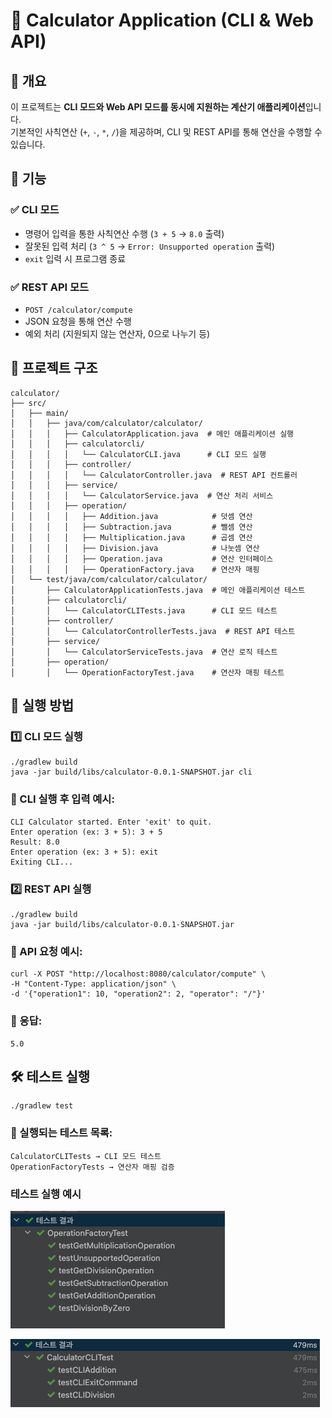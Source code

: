 # 📌 Calculator Application (CLI & Web API)

## **📖 개요**
이 프로젝트는 **CLI 모드와 Web API 모드를 동시에 지원하는 계산기 애플리케이션**입니다.  
기본적인 사칙연산 (`+`, `-`, `*`, `/`)을 제공하며, CLI 및 REST API를 통해 연산을 수행할 수 있습니다.

## **🚀 기능**
### ✅ **CLI 모드**
- 명령어 입력을 통한 사칙연산 수행 (`3 + 5` → `8.0` 출력)
- 잘못된 입력 처리 (`3 ^ 5` → `Error: Unsupported operation` 출력)
- `exit` 입력 시 프로그램 종료

### ✅ **REST API 모드**
- `POST /calculator/compute`
- JSON 요청을 통해 연산 수행
- 예외 처리 (지원되지 않는 연산자, 0으로 나누기 등)

## **📂 프로젝트 구조**
```plaintext
calculator/
├── src/
│   ├── main/
│   │   ├── java/com/calculator/calculator/
│   │   │   ├── CalculatorApplication.java  # 메인 애플리케이션 실행
│   │   │   ├── calculatorcli/
│   │   │   │   └── CalculatorCLI.java      # CLI 모드 실행
│   │   │   ├── controller/
│   │   │   │   └── CalculatorController.java  # REST API 컨트롤러
│   │   │   ├── service/
│   │   │   │   └── CalculatorService.java  # 연산 처리 서비스
│   │   │   ├── operation/
│   │   │   │   ├── Addition.java            # 덧셈 연산
│   │   │   │   ├── Subtraction.java         # 뺄셈 연산
│   │   │   │   ├── Multiplication.java      # 곱셈 연산
│   │   │   │   ├── Division.java            # 나눗셈 연산
│   │   │   │   ├── Operation.java           # 연산 인터페이스
│   │   │   │   ├── OperationFactory.java    # 연산자 매핑
│   └── test/java/com/calculator/calculator/
│       ├── CalculatorApplicationTests.java  # 메인 애플리케이션 테스트
│       ├── calculatorcli/
│       │   └── CalculatorCLITests.java      # CLI 모드 테스트
│       ├── controller/
│       │   └── CalculatorControllerTests.java  # REST API 테스트
│       ├── service/
│       │   └── CalculatorServiceTests.java  # 연산 로직 테스트
│       ├── operation/
│       │   └── OperationFactoryTest.java    # 연산자 매핑 테스트
```

## 🔧 실행 방법
### 1️⃣ CLI 모드 실행
```angular2html
./gradlew build
java -jar build/libs/calculator-0.0.1-SNAPSHOT.jar cli
```
### 📌 CLI 실행 후 입력 예시:
```angular2html
CLI Calculator started. Enter 'exit' to quit.
Enter operation (ex: 3 + 5): 3 + 5
Result: 8.0
Enter operation (ex: 3 + 5): exit
Exiting CLI...
```

### 2️⃣ REST API 실행
```angular2html
./gradlew build
java -jar build/libs/calculator-0.0.1-SNAPSHOT.jar
```

### 📌 API 요청 예시:
```angular2html
curl -X POST "http://localhost:8080/calculator/compute" \
-H "Content-Type: application/json" \
-d '{"operation1": 10, "operation2": 2, "operator": "/"}'
```

### 📌 응답:
```angular2html
5.0
```

## 🛠️ 테스트 실행

```angular2html
./gradlew test
```

### 📌 실행되는 테스트 목록:

```angular2html
CalculatorCLITests → CLI 모드 테스트
OperationFactoryTests → 연산자 매핑 검증
```

### 테스트 실행 예시
![img.png](img.png)

![img_1.png](img_1.png)
